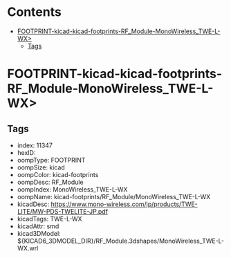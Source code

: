 



Contents
========

* [FOOTPRINT-kicad-kicad-footprints-RF_Module-MonoWireless_TWE-L-WX>](#footprint-kicad-kicad-footprints-rf_module-monowireless_twe-l-wx)
	* [Tags](#tags)

# FOOTPRINT-kicad-kicad-footprints-RF_Module-MonoWireless_TWE-L-WX>

## Tags

- index: 11347
- hexID: 
- oompType: FOOTPRINT
- oompSize: kicad
- oompColor: kicad-footprints
- oompDesc: RF_Module
- oompIndex: MonoWireless_TWE-L-WX
- oompName: kicad-footprints/RF_Module/MonoWireless_TWE-L-WX
- kicadDesc: https://www.mono-wireless.com/jp/products/TWE-LITE/MW-PDS-TWELITE-JP.pdf
- kicadTags: TWE-L-WX
- kicadAttr: smd
- kicad3DModel: ${KICAD6_3DMODEL_DIR}/RF_Module.3dshapes/MonoWireless_TWE-L-WX.wrl
